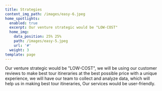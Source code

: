 ```yaml
---
title: Strategies
content_img_path: /images/easy-6.jpeg
home_spotlights:
  enabled: true
  excerpt: Our venture strategic would be "LOW-COST"
  home_img:
    data_position: 25% 25%
    path: /images/easy-5.jpeg
    url: '#'
  weight: 3
template: page
---
```

Our venture strategic would be "LOW-COST", we will be using our customer reviews tomake best tour itineraries at the best possible price with a unique experience, we willhave our team to collect and analyze data, which will help us in making best touritineraries, Our services would be user-friendly.
